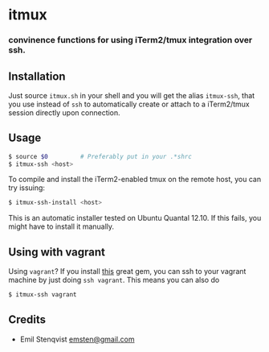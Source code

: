 # itmux
### convinence functions for using iTerm2/tmux integration over ssh.

## Installation

Just source `itmux.sh` in your shell and you will get the alias
`itmux-ssh`, that you use instead of `ssh` to automatically create or
attach to a iTerm2/tmux session directly upon connection.

## Usage

```bash
$ source $0         # Preferably put in your .*shrc
$ itmux-ssh <host>
```

To compile and install the iTerm2-enabled tmux on the remote host, you can try issuing:

```bash
$ itmux-ssh-install <host>
```

This is an automatic installer tested on Ubuntu Quantal 12.10. If this
fails, you might have to install it manually.

## Using with vagrant

Using `vagrant`? If you install [this](https://github.com/kvs/vagrant-proxyssh) great gem, you can ssh
to your vagrant machine by just doing `ssh vagrant`. This means 
you can also do

```bash
$ itmux-ssh vagrant
```

## Credits

- Emil Stenqvist <emsten@gmail.com>

